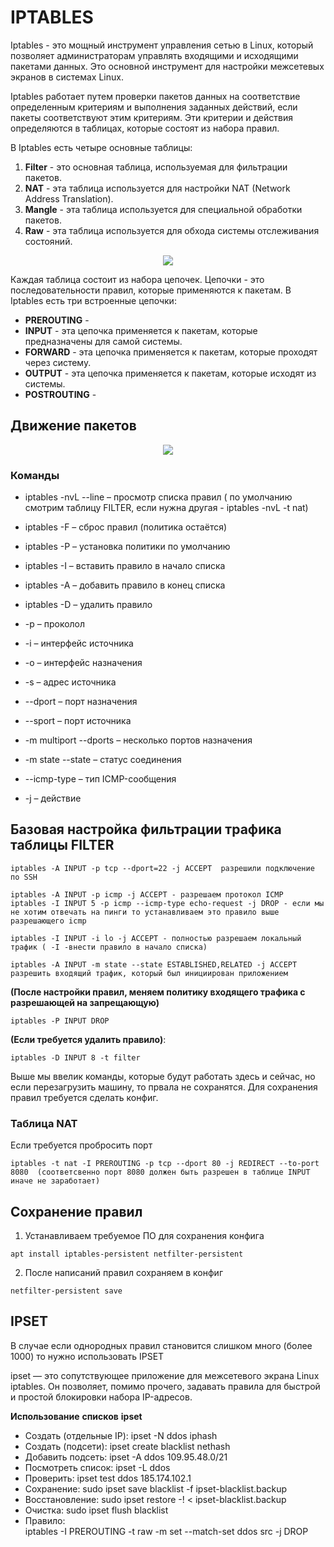 # IPTABLES
Iptables - это мощный инструмент управления сетью в Linux, который позволяет администраторам управлять входящими и исходящими пакетами данных. Это основной инструмент для настройки межсетевых экранов в системах Linux.    

Iptables работает путем проверки пакетов данных на соответствие определенным критериям и выполнения заданных действий, если пакеты соответствуют этим критериям. Эти критерии и действия определяются в таблицах, которые состоят из набора правил. 

В Iptables есть четыре основные таблицы:
1. **Filter** - это основная таблица, используемая для фильтрации пакетов.
2. **NAT** - эта таблица используется для настройки NAT (Network Address Translation).
3. **Mangle** - эта таблица используется для специальной обработки пакетов.
4. **Raw** - эта таблица используется для обхода системы отслеживания состояний.


<p align="center">
<image src="https://github.com/LLlMEJIb87/LINUX/blob/main/%D0%A1%D0%B5%D1%82%D1%8C/picture/chain.PNG">
</p>

Каждая таблица состоит из набора цепочек. Цепочки - это последовательности правил, которые применяются к пакетам. В Iptables есть три встроенные цепочки:
- **PREROUTING** -
- **INPUT** - эта цепочка применяется к пакетам, которые предназначены для самой системы.
- **FORWARD** - эта цепочка применяется к пакетам, которые проходят через систему.
- **OUTPUT** - эта цепочка применяется к пакетам, которые исходят из системы.
- **POSTROUTING** -
   
## Движение пакетов
<p align="center">
<image src="https://github.com/LLlMEJIb87/LINUX/blob/main/%D0%A1%D0%B5%D1%82%D1%8C/picture/filter.PNG">
</p>


### Команды
- iptables -nvL --line – просмотр списка правил ( по умолчанию смотрим таблицу FILTER, если нужна другая - iptables -nvL -t nat)
- iptables -F – сброс правил (политика остаётся)
- iptables -P – установка политики по умолчанию
- iptables -I – вставить правило в начало списка
- iptables -A – добавить правило в конец списка
- iptables -D – удалить правило   

- -p – проколол
- -i – интерфейс источника
- -o – интерфейс назначения
- -s – адрес источника
- --dport – порт назначения
- --sport – порт источника
- -m multiport --dports – несколько портов назначения
- -m state --state – статус соединения
- --icmp-type – тип ICMP-сообщения
- -j – действие

## Базовая настройка фильтрации трафика таблицы FILTER
```
iptables -A INPUT -p tcp --dport=22 -j ACCEPT  разрешили подключение по SSH 
```
```
iptables -A INPUT -p icmp -j ACCEPT - разрешаем протокол ICMP
iptables -I INPUT 5 -p icmp --icmp-type echo-request -j DROP - если мы не хотим отвечать на пинги то устанавливаем это правило выше разрешающего icmp
```
```
iptables -I INPUT -i lo -j ACCEPT - полностью разрешаем локальный трафик ( -I -внести правило в начало списка)
```
```
iptables -A INPUT -m state --state ESTABLISHED,RELATED -j ACCEPT разрешить входящий трафик, который был инициирован приложением 
```
**(После настройки правил, меняем политику входящего трафика с разрешающей на запрещающую)**
```
iptables -P INPUT DROP
```
**(Если требуется удалить правило)**:
```
iptables -D INPUT 8 -t filter
```
Выше мы ввелик команды, которые будут работать здесь и сейчас, но если перезагрузить машину, то првала не сохранятся. Для сохранения правил требуется сделать конфиг.

### Таблица NAT
Если требуется пробросить порт
```
iptables -t nat -I PREROUTING -p tcp --dport 80 -j REDIRECT --to-port 8080  (cоответсвенно порт 8080 должен быть разрешен в таблице INPUT иначе не заработает)
```
## Cохранение правил 
1. Устанавливаем требуемое ПО для сохранения конфига
```
apt install iptables-persistent netfilter-persistent  
```
2. После написаний правил сохраняем в конфиг
```
netfilter-persistent save
```
## IPSET
В случае если однородных правил становится слишком много (более 1000) то нужно использовать IPSET    

ipset — это сопутствующее приложение для межсетевого экрана Linux iptables. Он позволяет, помимо прочего, задавать правила для быстрой и простой блокировки набора IP-адресов.   

**Использование** **списков** **ipset**
- Создать (отдельные IP): ipset -N ddos iphash
- Создать (подсети): ipset create blacklist nethash
- Добавить подсеть: ipset -A ddos 109.95.48.0/21
- Посмотреть список: ipset -L ddos
- Проверить: ipset test ddos 185.174.102.1
- Сохранение: sudo ipset save blacklist -f ipset-blacklist.backup
- Восстановление: sudo ipset restore -! < ipset-blacklist.backup
- Очистка: sudo ipset flush blacklist
- Правило:   
 iptables -I PREROUTING -t raw -m set --match-set ddos src -j DROP
